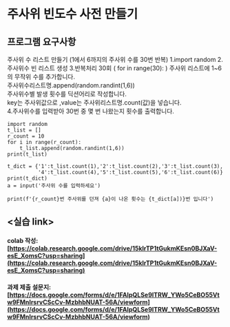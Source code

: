 # 주사위 빈도수 사전 만들기

## 프로그램 요구사항
주사위 수 리스트 만들기 (1에서 6까지의 주사위 수를 30번 반복) 
1.import random 
2.주사위수 빈 리스트 생성
3.반복처리 30회 ( for in range(30): )
주사위 리스트에 1~6의 무작위 수를 추가합니다.  
주사위수리스트명.append(random.randint(1,6))  
주사위수별 발생 횟수를 딕션어리로 작성합니다.   
key는 주사위값으로 ,value는 주사위리스트명.count(값)을 넣습니다.  
4.주사위수를 입력받아 30번 중 몇 번 나왔는지 횟수를 출력합니다.


```
import random
t_list = []
r_count = 10
for i in range(r_count):
    t_list.append(random.randint(1,6))
print(t_list)

t_dict = {'1':t_list.count(1),'2':t_list.count(2),'3':t_list.count(3),
          '4':t_list.count(4),'5':t_list.count(5),'6':t_list.count(6)}
print(t_dict)
a = input('주사위 수를 입력하세요')

print(f'{r_count}번 주사위를 던져 {a}이 나온 횟수는 {t_dict[a])}번 입니다')
```
## <실습 link>
#### colab 작성: [https://colab.research.google.com/drive/15klrTP1tGukmKEsn0BJXaV-esE_XomsC?usp=sharing](https://colab.research.google.com/drive/15klrTP1tGukmKEsn0BJXaV-esE_XomsC?usp=sharing)  
#### 과제 제출 설문지: [https://docs.google.com/forms/d/e/1FAIpQLSe9lTRW_YWo5CeBO55Vtw9FMnIrsrvCScCv-MzbhbNUAT-56A/viewform](https://docs.google.com/forms/d/e/1FAIpQLSe9lTRW_YWo5CeBO55Vtw9FMnIrsrvCScCv-MzbhbNUAT-56A/viewform)

